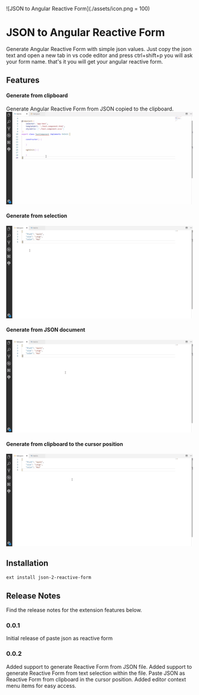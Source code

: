 ![JSON to Angular Reactive Form](./assets/icon.png = 100)

# JSON to Angular Reactive Form 

Generate Angular Reactive Form with simple json values. Just copy the json text and open a new tab in vs code editor and press ctrl+shift+p you will ask your form name. that's it you will get your angular reactive form.

## Features

#### Generate from clipboard
Generate Angular Reactive Form from JSON copied to the clipboard.
![From clipboard](./assets/json2ReactiveForm-clipboard.gif)

#### Generate from selection
![From selection](./assets/json2ReactiveForm-selection.gif)

#### Generate from JSON document
![From JSON document](./assets/json2ReactiveForm-document.gif)

#### Generate from clipboard to the cursor position
![From clipboard to cursor position](./assets/json2ReactiveForm-cursor.gif)

## Installation
```
ext install json-2-reactive-form
```

## Release Notes

Find the release notes for the extension features below.

### 0.0.1

Initial release of paste json as reactive form

### 0.0.2

Added support to generate Reactive Form from JSON file.
Added support to generate Reactive Form from text selection within the file.
Paste JSON as Reactive Form from clipboard in the cursor position.
Added editor context menu items for easy access.
